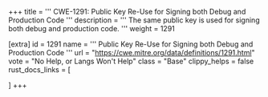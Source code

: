 +++
title = '''
CWE-1291: Public Key Re-Use for Signing both Debug and Production Code
'''
description	= '''
The same public key is used for signing both debug and production code.
'''
weight = 1291

[extra]
id = 1291
name = '''
Public Key Re-Use for Signing both Debug and Production Code
'''
url = "https://cwe.mitre.org/data/definitions/1291.html"
vote = "No Help, or Langs Won't Help"
class = "Base"
clippy_helps = false
rust_docs_links = [
	
]
+++

